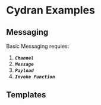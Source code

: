 # Cydran Examples

## Messaging

  Basic Messaging requies:
1. ***``Channel``***
1. ***``Message``***
1. ***``Payload``***
1. ***``Invoke Function``***

## Templates


